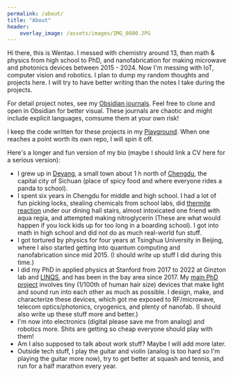 ```yaml
---
permalink: /about/
title: "About"
header:
    overlay_image: /assets/images/IMG_0800.JPG
---
```


Hi there, this is Wentao. I messed with chemistry around 13, then math & physics from high school to PhD, and nanofabrication for making microwave and photonics devices between 2015 - 2024. Now I'm messing with IoT, computer vision and robotics. I plan to dump my random thoughts and projects here. I will try to have better writing than the notes I take during the projects.

For detail project notes, see my [Obsidian journals](https://github.com/jwt625/Obsidian-Journals). Feel free to clone and open in Obsidian for better visual. These journals are chaotic and might include explicit languages, comsume them at your own risk!

I keep the code written for these projects in my [Playground](https://github.com/jwt625/PlayGround). When one reaches a point worth its own repo, I will spin it off.

Here's a longer and fun version of my bio (maybe I should link a CV here for a serious version):
- I grew up in [Deyang](https://en.wikipedia.org/wiki/Deyang), a small town about 1 h north of [Chengdu](https://en.wikipedia.org/wiki/Chengdu), the capital city of Sichuan (place of spicy food and where everyone rides a panda to school).
- I spent six years in Chengdu for middle and high school. I had a lot of fun picking locks, stealing chemicals from school labs, did [thermite reaction](https://www.youtube.com/watch?v=1N50IjDB5Sk&ab_channel=RMSCVideo) under our dining hall stairs, almost intoxicated one friend with aqua regia, and attempted making nitroglycerin (These are what would happen if you lock kids up for too long in a boarding school). I got into math in high school and did not do as much real-world fun stuff.
- I got tortured by physics for four years at Tsinghua University in Beijing, where I also started getting into quantum computing and nanofabrication since mid 2015. (I should write up stuff I did during this time.)
- I did my PhD in applied physics at Stanford from 2017 to 2022 at Ginzton lab and [LINQS](https://linqs.stanford.edu/), and has been in the bay area since 2017. My [main PhD project](https://purl.stanford.edu/mx877vv9870) involves tiny (1/100th of human hair size) devices that make light and sound run into each other as much as possible. I design, make, and characterize these devices, which got me exposed to RF/microwave, telecom optics/photonics, cryogenics, and plenty of nanofab. (I should also write up these stuff more and better.)
- I'm now into electronics (digital please save me from analog) and robotics more. Shits are getting so cheap everyone should play with them!
- Am I also supposed to talk about work stuff? Maybe I will add more later.
- Outside tech stuff, I play the guitar and violin (analog is too hard so I'm playing the guitar more now), try to get better at squash and tennis, and run for a half marathon every year.
